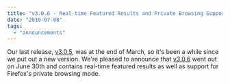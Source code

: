 ```yaml
---
title: "v3.0.6 - Real-time Featured Results and Private Browsing Support"
date: "2010-07-08"
tags: 
  - "announcements"
---
```


Our last release, [v3.0.5](http://www.surfcanyon.com/product.jsp), was at the end of March, so it's been a while since we put out a new version. We're pleased to announce that [v3.0.6](http://www.surfcanyon.com/product.jsp) went out on June 30th and contains real-time featured results as well as support for Firefox's private browsing mode.
